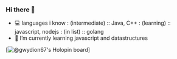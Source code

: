 ### Hi there 👋
- 💻 languages i know 
  : (intermediate) :: Java, C++
  : (learning) :: javascript, nodejs
  : (in list) :: golang 
- 🌱 I’m currently learning javascript and datastructures


[![@gwydion67's Holopin board](https://holopin.me/gwydion67)]

<!--
**gwydion67/gwydion67** is a ✨ _special_ ✨ repository because its `README.md` (this file) appears on your GitHub profile.

Here are some ideas to get you started:

- 🔭 I’m currently working on ...
- 🌱 I’m currently learning ...
- 👯 I’m looking to collaborate on ...
- 🤔 I’m looking for help with ...
- 💬 Ask me about ...
- 📫 How to reach me: ...
- 😄 Pronouns: ...
- ⚡ Fun fact: ...
-->
